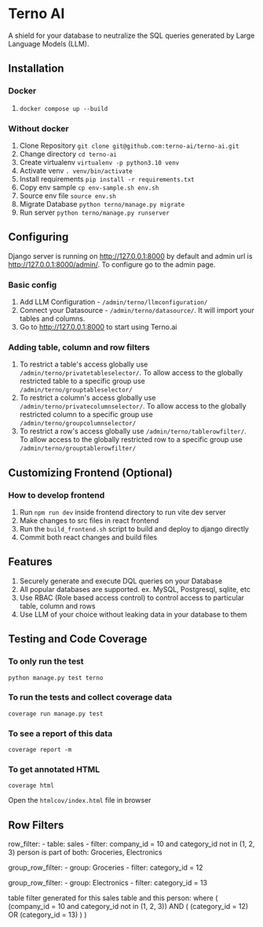 # Terno AI

A shield for your database to neutralize the SQL queries generated by Large Language Models (LLM).

## Installation

### Docker
1. `docker compose up --build`

### Without docker
1. Clone Repository `git clone git@github.com:terno-ai/terno-ai.git`
2. Change directory `cd terno-ai`
3. Create virtualenv `virtualenv -p python3.10 venv`
4. Activate venv `. venv/bin/activate`
5. Install requirements `pip install -r requirements.txt`
6. Copy env sample `cp env-sample.sh env.sh`
7. Source env file `source env.sh`
8. Migrate Database `python terno/manage.py migrate`
9. Run server `python terno/manage.py runserver`

## Configuring
Django server is running on http://127.0.0.1:8000 by default and admin url is http://127.0.0.1:8000/admin/. To configure go to the admin page.

### Basic config
1. Add LLM Configuration - `/admin/terno/llmconfiguration/`
2. Connect your Datasource - `/admin/terno/datasource/`. It will import your tables and columns.
3. Go to http://127.0.0.1:8000 to start using Terno.ai

### Adding table, column and row filters
1. To restrict a table's access globally use `/admin/terno/privatetableselector/`. To allow access to the globally restricted table to a specific group use `/admin/terno/grouptableselector/`
2. To restrict a column's access globally use `/admin/terno/privatecolumnselector/`. To allow access to the globally restricted column to a specific group use `/admin/terno/groupcolumnselector/`
3. To restrict a row's access globally use `/admin/terno/tablerowfilter/`. To allow access to the globally restricted row to a specific group use `/admin/terno/grouptablerowfilter/`

## Customizing Frontend (Optional)
### How to develop frontend
1. Run `npm run dev` inside frontend directory to run vite dev server
2. Make changes to src files in react frontend
3. Run the `build_frontend.sh` script to build and deploy to django directly
4. Commit both react changes and build files

## Features
1. Securely generate and execute DQL queries on your Database
2. All popular databases are supported. ex. MySQL, Postgresql, sqlite, etc
3. Use RBAC (Role based access control) to control access to particular table, column and rows
4. Use LLM of your choice without leaking data in your database to them


## Testing and Code Coverage

### To only run the test
`python manage.py test terno`

### To run the tests and collect coverage data
`coverage run manage.py test`

### To see a report of this data
`coverage report -m`

### To get annotated HTML
`coverage html`

Open the `htmlcov/index.html` file in browser

## Row Filters
row_filter:
    - table: sales
    - filter: company_id = 10 and category_id not in (1, 2, 3)
person is part of both: Groceries, Electronics

group_row_filter:
    - group: Groceries
    - filter: category_id = 12

group_row_filter:
    - group: Electronics
    - filter: category_id = 13

table filter generated for this sales table and this person:
    where (
    (company_id = 10 and category_id not in (1, 2, 3))
    AND (
            (category_id = 12)
            OR 
            (category_id = 13)
        )
    )
